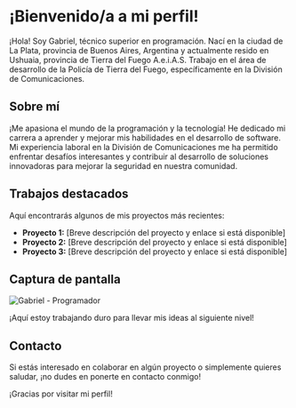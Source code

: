 # ¡Bienvenido/a a mi perfil!

¡Hola! Soy Gabriel, técnico superior en programación. Nací en la ciudad de La Plata, provincia de Buenos Aires, Argentina y actualmente resido en Ushuaia, provincia de Tierra del Fuego A.e.i.A.S. Trabajo en el área de desarrollo de la Policía de Tierra del Fuego, específicamente en la División de Comunicaciones.

## Sobre mí

¡Me apasiona el mundo de la programación y la tecnología! He dedicado mi carrera a aprender y mejorar mis habilidades en el desarrollo de software. Mi experiencia laboral en la División de Comunicaciones me ha permitido enfrentar desafíos interesantes y contribuir al desarrollo de soluciones innovadoras para mejorar la seguridad en nuestra comunidad.

## Trabajos destacados

Aquí encontrarás algunos de mis proyectos más recientes:

- **Proyecto 1:** [Breve descripción del proyecto y enlace si está disponible]
- **Proyecto 2:** [Breve descripción del proyecto y enlace si está disponible]
- **Proyecto 3:** [Breve descripción del proyecto y enlace si está disponible]

## Captura de pantalla

![Gabriel - Programador](https://images.pexels.com/photos/2004161/pexels-photo-2004161.jpeg?auto=compress&cs=tinysrgb&w=600)

¡Aquí estoy trabajando duro para llevar mis ideas al siguiente nivel!

## Contacto

Si estás interesado en colaborar en algún proyecto o simplemente quieres saludar, ¡no dudes en ponerte en contacto conmigo!

¡Gracias por visitar mi perfil!

